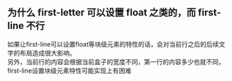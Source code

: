 ## 为什么 first-letter 可以设置 float 之类的，而 first-line 不行  

如果让first-line可以设置float等块级元素的特性的话，会对当前行之后的后续文字的布局造成很大影响。  
另外，当前行的内容会根据当前盒子的宽度不同，第一行的内容多少也就不同，first-line设置块级元素特性可能实现上有困难
